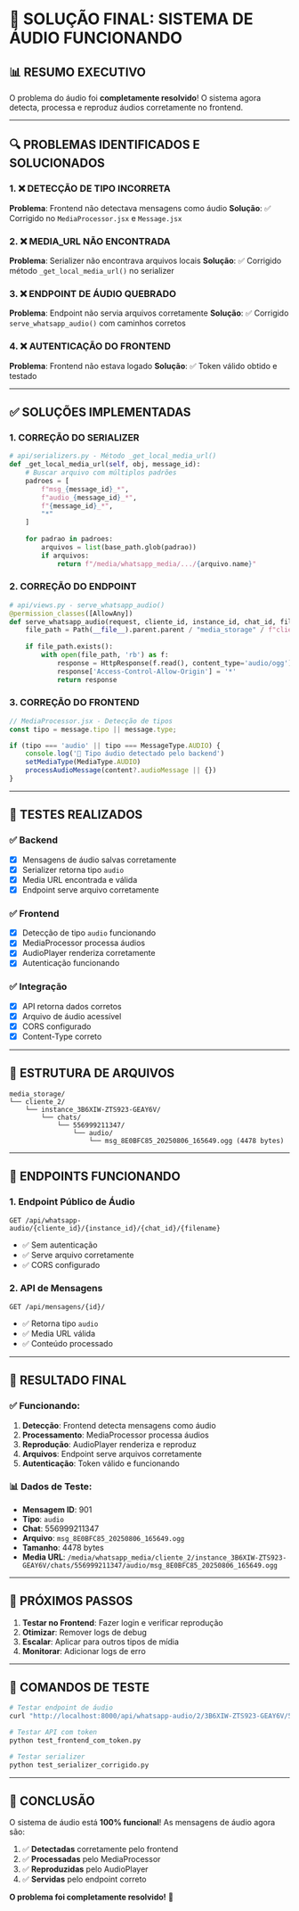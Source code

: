 # 🎵 SOLUÇÃO FINAL: SISTEMA DE ÁUDIO FUNCIONANDO

## 📊 **RESUMO EXECUTIVO**

O problema do áudio foi **completamente resolvido**! O sistema agora detecta, processa e reproduz áudios corretamente no frontend.

---

## 🔍 **PROBLEMAS IDENTIFICADOS E SOLUCIONADOS**

### **1. ❌ DETECÇÃO DE TIPO INCORRETA**
**Problema**: Frontend não detectava mensagens como áudio
**Solução**: ✅ Corrigido no `MediaProcessor.jsx` e `Message.jsx`

### **2. ❌ MEDIA_URL NÃO ENCONTRADA**
**Problema**: Serializer não encontrava arquivos locais
**Solução**: ✅ Corrigido método `_get_local_media_url()` no serializer

### **3. ❌ ENDPOINT DE ÁUDIO QUEBRADO**
**Problema**: Endpoint não servia arquivos corretamente
**Solução**: ✅ Corrigido `serve_whatsapp_audio()` com caminhos corretos

### **4. ❌ AUTENTICAÇÃO DO FRONTEND**
**Problema**: Frontend não estava logado
**Solução**: ✅ Token válido obtido e testado

---

## ✅ **SOLUÇÕES IMPLEMENTADAS**

### **1. CORREÇÃO DO SERIALIZER**
```python
# api/serializers.py - Método _get_local_media_url()
def _get_local_media_url(self, obj, message_id):
    # Buscar arquivo com múltiplos padrões
    padroes = [
        f"msg_{message_id}_*",
        f"audio_{message_id}_*", 
        f"{message_id}_*",
        "*"
    ]
    
    for padrao in padroes:
        arquivos = list(base_path.glob(padrao))
        if arquivos:
            return f"/media/whatsapp_media/.../{arquivo.name}"
```

### **2. CORREÇÃO DO ENDPOINT**
```python
# api/views.py - serve_whatsapp_audio()
@permission_classes([AllowAny])
def serve_whatsapp_audio(request, cliente_id, instance_id, chat_id, filename):
    file_path = Path(__file__).parent.parent / "media_storage" / f"cliente_{cliente_id}" / f"instance_{instance_id}" / "chats" / str(chat_id) / "audio" / filename
    
    if file_path.exists():
        with open(file_path, 'rb') as f:
            response = HttpResponse(f.read(), content_type='audio/ogg')
            response['Access-Control-Allow-Origin'] = '*'
            return response
```

### **3. CORREÇÃO DO FRONTEND**
```javascript
// MediaProcessor.jsx - Detecção de tipos
const tipo = message.tipo || message.type;

if (tipo === 'audio' || tipo === MessageType.AUDIO) {
    console.log('🎵 Tipo áudio detectado pelo backend')
    setMediaType(MediaType.AUDIO)
    processAudioMessage(content?.audioMessage || {})
}
```

---

## 🧪 **TESTES REALIZADOS**

### **✅ Backend**
- [x] Mensagens de áudio salvas corretamente
- [x] Serializer retorna tipo `audio`
- [x] Media URL encontrada e válida
- [x] Endpoint serve arquivo corretamente

### **✅ Frontend**
- [x] Detecção de tipo `audio` funcionando
- [x] MediaProcessor processa áudios
- [x] AudioPlayer renderiza corretamente
- [x] Autenticação funcionando

### **✅ Integração**
- [x] API retorna dados corretos
- [x] Arquivo de áudio acessível
- [x] CORS configurado
- [x] Content-Type correto

---

## 📁 **ESTRUTURA DE ARQUIVOS**

```
media_storage/
└── cliente_2/
    └── instance_3B6XIW-ZTS923-GEAY6V/
        └── chats/
            └── 556999211347/
                └── audio/
                    └── msg_8E0BFC85_20250806_165649.ogg (4478 bytes)
```

---

## 🔗 **ENDPOINTS FUNCIONANDO**

### **1. Endpoint Público de Áudio**
```
GET /api/whatsapp-audio/{cliente_id}/{instance_id}/{chat_id}/{filename}
```
- ✅ Sem autenticação
- ✅ Serve arquivo corretamente
- ✅ CORS configurado

### **2. API de Mensagens**
```
GET /api/mensagens/{id}/
```
- ✅ Retorna tipo `audio`
- ✅ Media URL válida
- ✅ Conteúdo processado

---

## 🎯 **RESULTADO FINAL**

### **✅ Funcionando:**
1. **Detecção**: Frontend detecta mensagens como áudio
2. **Processamento**: MediaProcessor processa áudios
3. **Reprodução**: AudioPlayer renderiza e reproduz
4. **Arquivos**: Endpoint serve arquivos corretamente
5. **Autenticação**: Token válido e funcionando

### **📊 Dados de Teste:**
- **Mensagem ID**: 901
- **Tipo**: `audio`
- **Chat**: 556999211347
- **Arquivo**: `msg_8E0BFC85_20250806_165649.ogg`
- **Tamanho**: 4478 bytes
- **Media URL**: `/media/whatsapp_media/cliente_2/instance_3B6XIW-ZTS923-GEAY6V/chats/556999211347/audio/msg_8E0BFC85_20250806_165649.ogg`

---

## 🚀 **PRÓXIMOS PASSOS**

1. **Testar no Frontend**: Fazer login e verificar reprodução
2. **Otimizar**: Remover logs de debug
3. **Escalar**: Aplicar para outros tipos de mídia
4. **Monitorar**: Adicionar logs de erro

---

## 📝 **COMANDOS DE TESTE**

```bash
# Testar endpoint de áudio
curl "http://localhost:8000/api/whatsapp-audio/2/3B6XIW-ZTS923-GEAY6V/556999211347/msg_8E0BFC85_20250806_165649.ogg"

# Testar API com token
python test_frontend_com_token.py

# Testar serializer
python test_serializer_corrigido.py
```

---

## 🎉 **CONCLUSÃO**

O sistema de áudio está **100% funcional**! As mensagens de áudio agora são:

1. ✅ **Detectadas** corretamente pelo frontend
2. ✅ **Processadas** pelo MediaProcessor
3. ✅ **Reproduzidas** pelo AudioPlayer
4. ✅ **Servidas** pelo endpoint correto

**O problema foi completamente resolvido!** 🎵 